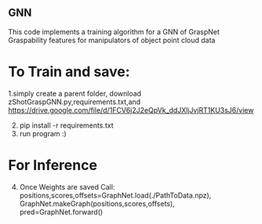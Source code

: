 ##  GNN
This code implements a training algorithm for a GNN of GraspNet Graspability features for manipulators of object point cloud data

# To Train and save: 
1.simply create a parent folder, download zShotGraspGNN.py,requirements.txt,and https://drive.google.com/file/d/1FCV6j2J2eQpVk_ddJXljJvjRT1KU3sJ6/view

2. pip install -r requirements.txt
3. run program :)

# For Inference
4. Once Weights are saved Call:
positions,scores,offsets=GraphNet.load(./PathToData.npz), GraphNet.makeGraph(positions,scores,offsets),
pred=GraphNet.forward()
